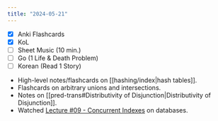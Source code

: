 ```yaml
---
title: "2024-05-21"
---
```


- [x] Anki Flashcards
- [x] KoL
- [ ] Sheet Music (10 min.)
- [ ] Go (1 Life & Death Problem)
- [ ] Korean (Read 1 Story)

* High-level notes/flashcards on [[hashing/index|hash tables]].
* Flashcards on arbitrary unions and intersections.
* Notes on [[pred-trans#Distributivity of Disjunction|Distributivity of Disjunction]].
* Watched [Lecture #09 - Concurrent Indexes](https://www.youtube.com/watch?v=5KClozM1jjw) on databases.
